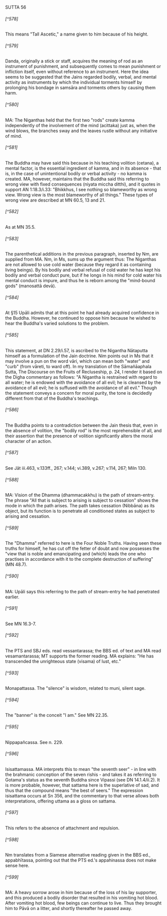 SUTTA 56

###### [^578]
This means "Tall Ascetic," a name given to him because of his height.

###### [^579]
Danda, originally a stick or staff, acquires the meaning of rod as an instrument of punishment, and subsequently comes to mean punishment or infliction itself, even without reference to an instrument. Here the idea seems to be suggested that the Jains regarded bodily, verbal, and mental activity as instruments by which the individual torments himself by prolonging his bondage in samsāra and torments others by causing them harm.

###### [^580]
MA: The Niganthas held that the first two "rods" create kamma independently of the involvement of the mind (acittaka) just as, when the wind blows, the branches sway and the leaves rustle without any initiative of mind.

###### [^581]
The Buddha may have said this because in his teaching volition (cetana), a mental factor, is the essential ingredient of kamma, and in its absence - that is, in the case of unintentional bodily or verbal activity - no kamma is created. MA, however, maintains that the Buddha said this referring to wrong view with fixed consequences (niyata miccha ditthi), and it quotes in support AN 1:18.3/i.33: "Bhikkhus, I see nothing so blameworthy as wrong view. Wrong view is the most blameworthy of all things." These types of wrong view are described at MN 60.5, 13 and 21.

###### [^582]
As at MN 35.5.

###### [^583]
The parenthetical additions in the previous paragraph, inserted by Nm, are supplied from MA. Nm, in Ms,
sums up the argument thus: The Niganthas are not allowed to use cold water (because they regard it as containing living beings). By his bodily and verbal refusal of cold water he has kept his bodily and verbal conduct pure, but if he longs in his mind for cold water his mental conduct is impure, and thus he is reborn among the "mind-bound gods" (manosattā devā).

###### [^584]
At §15 Upāli admits that at this point he had already acquired confidence in the Buddha. However, he continued to oppose him because he wished to hear the Buddha's varied solutions to the problem.

###### [^585]
This statement, at DN 2.29/i.57, is ascribed to the Nigantha Nātaputta himself as a formulation of the Jain doctrine. Nim points out in Ms that it may involve a pun on the word vāri, which can mean both "water" and "curb" (from vāreti, to ward off). In my translation of the Sāmañāaphala Sutta, The Discourse on the Fruits of Recluseship, p. 24, I render it based on the Digha commentary as follows: "A Nigantha is restrained with regard to all water; he is endowed with the avoidance of all evil; he is cleansed by the avoidance of all evil; he is suffused with the avoidance of all evil." Though the statement conveys a concern for moral purity, the tone is decidedly different from that of the Buddha's teachings.

###### [^586]
The Buddha points to a contradiction between the Jain thesis that, even in the absence of volition, the "bodily rod" is the most reprehensible of all, and their assertion that the presence of volition significantly alters the moral character of an action.

###### [^587]
See Jāt iii.463, v.133ff., 267; v.144; vi.389, v.267; v.114, 267; Miln 130.

###### [^588]
MA: Vision of the Dhamma (dhammacakkhu) is the path of stream-entry. The phrase "All that is subject to arising is subject to cessation" shows the mode in which the path arises. The path takes cessation (Nibbāna) as its object, but its function is to penetrate all conditioned states as subject to arising and cessation.

###### [^589]
The "Dhamma" referred to here is the Four Noble Truths. Having seen these truths for himself, he has cut off the fetter of doubt and now possesses the "view that
is noble and emancipating and (which) leads the one who practises in accordance with it to the complete destruction of suffering" (MN 48.7).

###### [^590]
MA: Upāli says this referring to the path of stream-entry he had penetrated earlier.

###### [^591]
See MN 16.3-7.

###### [^592]
The PTS and SBJ eds. read vessantarassa; the BBS ed. of text and MA read vesamantarassa; MT supports the former reading. MA explains: "He has transcended the unrighteous state (visama) of lust, etc."

###### [^593]
Monapattassa. The "silence" is wisdom, related to muni, silent sage.

###### [^594]
The "banner" is the conceit "I am." See MN 22.35.

###### [^595]
Nippapañcassa. See n. 229.

###### [^596]
Isisattamassa. MA interprets this to mean "the seventh seer" - in line with the brahmanic conception of the seven rishis - and takes it as referring to Gotama's status as the seventh Buddha since Vipassi (see DN 14.1.4/ii.2). It is more probable, however, that sattama here is the superlative of sad, and thus that the compound means "the best of seers." The expression isisattama occurs at Sn 356, and the commentary to that verse allows both interpretations, offering uttama as a gloss on sattama.

###### [^597]
This refers to the absence of attachment and repulsion.

###### [^598]
Nm translates from a Siamese alternative reading given in the BBS ed., appabhītassa, pointing out that the PTS ed.'s appahinassa does not make sense here.

###### [^599]
MA: A heavy sorrow arose in him because of the loss of his lay supporter, and this produced a bodily disorder that resulted in his vomiting hot blood. After vomiting hot blood, few beings can continue to live. Thus they brought him to Pāvā on a litter, and shortly thereafter he passed away.

